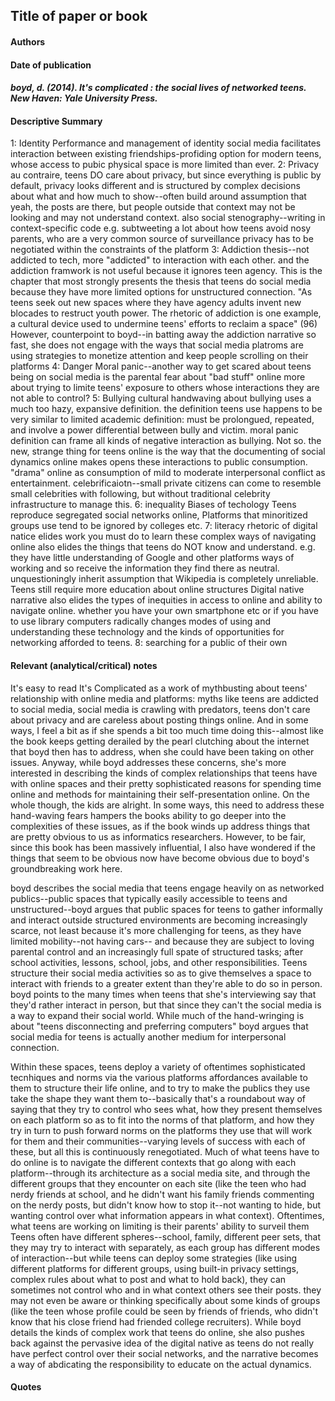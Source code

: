 ## Title of paper or book

#### Authors
#### Date of publication

#### *boyd, d. (2014). It's complicated : the social lives of networked teens. New Haven: Yale University Press.*

#### Descriptive Summary


1: Identity
Performance and management of identity
social media facilitates interaction between existing friendships-profiding option for modern teens, whose access to pubic physical space is more limited than ever. 
2: Privacy
au contraire, teens DO care about privacy, but since everything is public by default, privacy looks different and is structured by complex decisions about what and how much to show--often build around assumption that yeah, the posts are there, but people outside that context may not be looking and may not understand context. also social stenography--writing in context-specific code e.g. subtweeting
a lot about how teens avoid nosy parents, who are a very common source of surveillance
privacy has to be negotiated within the constraints of the platform
3: Addiction
thesis--not addicted to tech, more "addicted" to interaction with each other. and the addiction framwork is not useful because it ignores teen agency. This is the chapter that most strongly presents the thesis that teens do social media because they have more limited options for unstructured connection. "As teens seek out new spaces where they have agency adults invent new blocades to restruct youth power. The rhetoric of addiction is one example, a cultural device used to undermine teens' efforts to reclaim a space" (96)
However, counterpoint to boyd--in batting away the addiction narrative so fast, she does not engage with the ways that social media platroms are using strategies to monetize attention and keep people scrolling on their platforms
4: Danger
Moral panic--another way to get scared about teens being on social media
is the parental fear about "bad stuff" online more about trying to limite teens' exposure to others whose interactions they are not able to control?
5: Bullying
cultural handwaving about bullying uses a much too hazy, expansive definition. the definition teens use happens to be very similar to limited academic definition: must be prolongued, repeated, and involve a power differential between bully and victim. moral panic definition can frame all kinds of negative interaction as bullying. Not so. 
the new, strange thing for teens online is the way that the documenting of social dynamics online makes opens these interactions to public consumption. "drama" online as consumption of mild to moderate interpersonal conflict as entertainment. celebrificaiotn--small private citizens can come to resemble small celebrities with following, but without traditional celebrity infrastructure to manage this. 
6: inequality
Biases of techology
Teens reproduce segregated social networks online, Platforms that minoritized groups use tend to be ignored by colleges etc. 
7: literacy
rhetoric of digital natice elides work you must do to learn these complex ways of navigating online
also elides the things that teens do NOT know and understand. e.g. they have little understanding of Google and other platforms ways of working and so receive the information they find there as neutral. unquestioningly inherit assumption that Wikipedia is completely unreliable. Teens still require more education about online structures
Digital native narrative also elides the types of inequities in access to online and ability to navigate online. whether you have your own smartphone etc or if you have to use library computers radically changes modes of using and understanding these technology and the kinds of opportunities for networking afforded to teens. 
8: searching for a public of their own

#### Relevant (analytical/critical) notes

It's easy to read It's Complicated as a work of mythbusting about teens' relationship with online media and platforms: myths like teens are addicted to social media, social media is crawling with predators, teens don't care about privacy and are careless about posting things online. And in some ways, I feel a bit as if she spends a bit too much time doing this--almost like the book keeps getting derailed by the pearl clutching about the internet that boyd then has to address, when she could have been taking on other issues. Anyway, while boyd addresses these concerns, she's more interested in describing the kinds of complex relationships that teens have with online spaces and their pretty sophisticated reasons for spending time online and methods for maintaining their self-presentation online. On the whole though, the kids are alright. In some ways, this need to address these hand-waving fears hampers the books ability to go deeper into the complexities of these issues, as if the book winds up address things that are pretty obvious to us as informatics researchers. However, to be fair, since this book has been massively influential, I also have wondered if the things that seem to be obvious now have become obvious due to boyd's groundbreaking work here. 

boyd describes the social media that teens engage heavily on as networked publics--public spaces that typically easily accessible to teens and unstructured--boyd argues that public spaces for teens to gather informally and interact outside structured environments are becoming increasingly scarce, not least because it's more challenging for teens, as they have limited mobility--not having cars-- and because they are subject to loving parental control and an increasingly full spate of structured tasks; after school activities, lessons, school, jobs, and other responsibilities. Teens structure their social media activities so as to give themselves a space to interact with friends to a greater extent than they're able to do so in person. boyd points to the many times when teens that she's interviewing say that they'd rather interact in person, but that since they can't the social media is a way to expand their social world. While much of the hand-wringing is about "teens disconnecting and preferring computers" boyd argues  that social media for teens is actually another medium for interpersonal connection. 

Within these spaces, teens deploy a variety of oftentimes sophisticated tecnhiques and norms via the various platforms affordances available to them to structure their life online, and to try to make the publics they use take the shape they want them to--basically that's a roundabout way of saying that they try to control who sees what, how they present themselves on each platform so as to fit into the norms of that platform, and how they try in turn to push forward norms on the platforms they use that will work for them and their communities--varying levels of success with each of these, but all this is continuously renegotiated. Much of what teens have to do online is to navigate the different contexts that go along with each platform--through its architecture as a social media site, and through the different groups that they encounter on each site (like the teen who had nerdy friends at school, and he didn't want his family friends commenting on the nerdy posts, but didn't know how to stop it--not wanting to hide, but wanting control over what information appears in what context). Oftentimes, what teens are working on limiting is their parents' ability to surveil them Teens often have different spheres--school, family, different peer sets, that they may try to interact with separately, as each group has different modes of interaction--but while teens can deploy some strategies (like using different platforms for different groups, using built-in privacy settings, complex rules about what to post and what to hold back), they can sometimes not control who and in what context others see their posts. they may not even be aware or thinking specifically about some kinds of groups (like the teen whose profile could be seen by friends of friends, who didn't know that his close friend had friended college recruiters). While boyd details the kinds of complex work that teens do online, she also pushes back against the pervasive idea of the digital native as teens do not really have perfect control over their social networks, and the narrative becomes a way of abdicating the responsibility to educate on the actual dynamics.

#### Quotes

